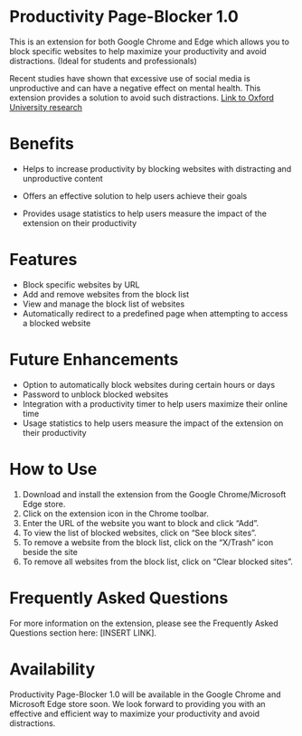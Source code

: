 # Productivity Page-Blocker 1.0

This is an extension for both Google Chrome and Edge which allows you to block specific websites to help maximize your productivity and avoid distractions. (Ideal for students and professionals)

Recent studies have shown that excessive use of social media is unproductive and can have a negative effect on mental health. This extension provides a solution to avoid such distractions. [Link to Oxford University research](https://www.ox.ac.uk/news/2019-06-18-social-media-use-has-negative-effect-mental-health-finds-large-study)

# Benefits
* Helps to increase productivity by blocking websites with distracting and unproductive content
* Offers an effective solution to help users achieve their goals

* Provides usage statistics to help users measure the impact of the extension on their productivity

# Features
* Block specific websites by URL
* Add and remove websites from the block list
* View and manage the block list of websites
* Automatically redirect to a predefined page when attempting to access a blocked website

# Future Enhancements
* Option to automatically block websites during certain hours or days
* Password to unblock blocked websites
* Integration with a productivity timer to help users maximize their online time
* Usage statistics to help users measure the impact of the extension on their productivity

# How to Use
1. Download and install the extension from the Google Chrome/Microsoft Edge store.
2. Click on the extension icon in the Chrome toolbar.
3. Enter the URL of the website you want to block and click “Add”.
4. To view the list of blocked websites, click on “See block sites”.
5. To remove a website from the block list, click on the “X/Trash” icon beside the site
6. To remove all websites from the block list, click on “Clear blocked sites”.


# Frequently Asked Questions
For more information on the extension, please see the Frequently Asked Questions section here: [INSERT LINK].

# Availability
Productivity Page-Blocker 1.0 will be available in the Google Chrome and Microsoft Edge store soon. We look forward to providing you with an effective and efficient way to maximize your productivity and avoid distractions.